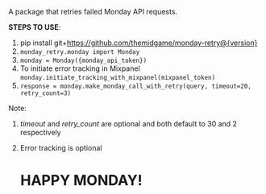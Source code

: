 A package that retries failed Monday API requests.

**STEPS TO USE**:
1. pip install git+https://github.com/themidgame/monday-retry@{version}
2. `monday_retry.monday import Monday`
3. `monday = Monday({monday_api_token})`
4. To initiate error tracking in Mixpanel `monday.initiate_tracking_with_mixpanel(mixpanel_token)`
5. `response = monday.make_monday_call_with_retry(query, timeout=20, retry_count=3)`


Note:
1. _timeout_ and _retry_count_ are optional and both default to 30 and 2 respectively
2. Error tracking is optional

    # **HAPPY MONDAY!**